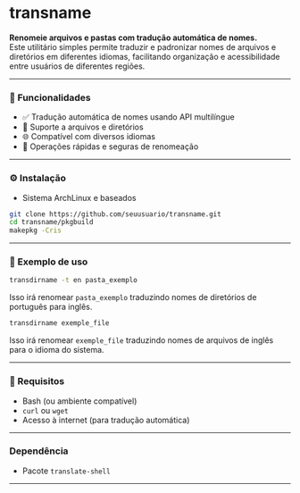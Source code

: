 # transname

**Renomeie arquivos e pastas com tradução automática de nomes.**  
Este utilitário simples permite traduzir e padronizar nomes de arquivos e diretórios em diferentes idiomas, facilitando organização e acessibilidade entre usuários de diferentes regiões.

---

### 🚀 Funcionalidades

- ✅ Tradução automática de nomes usando API multilíngue
- 📁 Suporte a arquivos e diretórios
- 🌐 Compatível com diversos idiomas
- 🔄 Operações rápidas e seguras de renomeação

---

### ⚙️ Instalação

- Sistema ArchLinux e baseados

```bash
git clone https://github.com/seuusuario/transname.git
cd transname/pkgbuild
makepkg -Cris
```

---

### 🧪 Exemplo de uso

```bash
transdirname -t en pasta_exemplo
```

Isso irá renomear `pasta_exemplo` traduzindo nomes de diretórios de português para inglês.

```bash
transdirname exemple_file
```

Isso irá renomear `exemple_file` traduzindo nomes de arquivos de inglês para o idioma do sistema.

---

### 📌 Requisitos

- Bash (ou ambiente compatível)
- `curl` ou `wget`
- Acesso à internet (para tradução automática)

---

### Dependência

- Pacote `translate-shell`

---

